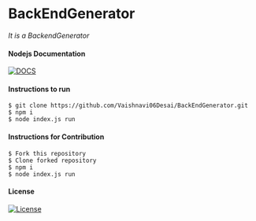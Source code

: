 # BackEndGenerator

_It is a BackendGenerator_

#### Nodejs Documentation
[![DOCS](https://img.shields.io/badge/Documentation-see%20docs-green?style=flat-square&logo=appveyor)](https://nodejs.org/en/about/) 

#### Instructions to run
```
$ git clone https://github.com/Vaishnavi06Desai/BackEndGenerator.git
$ npm i
$ node index.js run 
```
#### Instructions for Contribution
```
$ Fork this repository
$ Clone forked repository
$ npm i
$ node index.js run 
```

#### License
[![License](http://img.shields.io/:license-mit-blue.svg?style=flat-square)](http://badges.mit-license.org)
